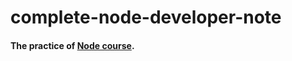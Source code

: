 # complete-node-developer-note
#### The practice of [Node course](https://www.udemy.com/course/the-complete-nodejs-developer-course-2/).
